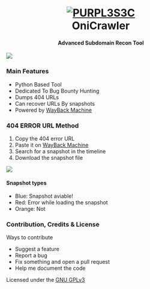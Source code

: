 <h1 align="center">
  <br>
  <a href="https://github.com/PURPL3S3C/"><img src="https://i.ibb.co/GfsvMQFc/purpl3s3c-logo.png" alt="PURPL3S3C"></a>
  <br>
  OniCrawler
  <br>
</h1>
<h4 align="center">Advanced Subdomain Recon Tool</h4>
<img src="http://i.ibb.co/205Wc5G7/image.png">

### Main Features
- Python Based Tool
- Dedicated To Bug Bounty Hunting 
- Dumps 404 URLs
- Can recover URLs By snapshots
- Powered by [WayBack Machine](https://web.archive.org)

### 404 ERROR URL Method

1. Copy the 404 error URL
2. Paste it on [WayBack Machine](https://web.archive.org)
3. Search for a snapshot in the timeline
4. Download the snapshot file
<img src="https://i.ibb.co/vCfDcBSg/wbm.png">

#### Snapshot types
- Blue: Snapshot aviable!
- Red: Error while loading the snapshot
- Orange: Not 

### Contribution, Credits & License
Ways to contribute
- Suggest a feature
- Report a bug
- Fix something and open a pull request
- Help me document the code

Licensed under the [GNU GPLv3](https://github.com/PURPL3S3C/OniCrawler/blob/main/LICENSE)
